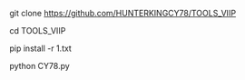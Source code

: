 

git clone https://github.com/HUNTERKINGCY78/TOOLS_VIIP

cd TOOLS_VIIP

pip install -r 1.txt

python CY78.py
